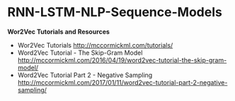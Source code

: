# RNN-LSTM-NLP-Sequence-Models


**Wor2Vec Tutorials and Resources**
* Wor2Vec Tutorials
http://mccormickml.com/tutorials/
* Word2Vec Tutorial - The Skip-Gram Model  
http://mccormickml.com/2016/04/19/word2vec-tutorial-the-skip-gram-model/
* Word2Vec Tutorial Part 2 - Negative Sampling  
http://mccormickml.com/2017/01/11/word2vec-tutorial-part-2-negative-sampling/
